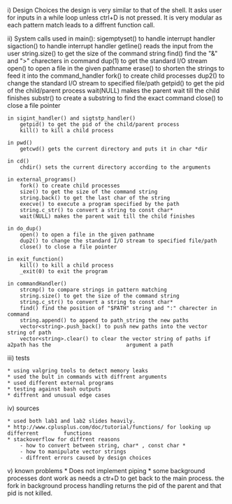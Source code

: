i) Design Choices
     the design is very similar to that of the shell. It asks user for inputs in a while loop unless ctrl+D is not pressed. It is very modular as each pattern match leads to a diffrent function call.

ii) System calls used
    in main():
        sigemptyset() to handle interrupt handler
        sigaction() to handle interrupt handler
        getline() reads the input from the user
        string.size() to get the size of the command string
        find() find the "&" and ">" charecters in command
        dup(1) to get the standard I/O stream
        open() to open a file in the given pathname
        erase() to shorten the strings to feed it into the command_handler
        fork() to create child processes
        dup2() to change the standard I/O stream to specified file/path
        getpid() to get the pid of the child/parent process
        wait(NULL) makes the parent wait till the child finishes
        substr() to create a substring to find the exact command
        close() to close a file pointer

    in sigint_handler() and sigtstp_handler()
        getpid() to get the pid of the child/parent process
        kill() to kill a child process
    
    in pwd()
        getcwd() gets the current directory and puts it in char *dir

    in cd()
        chdir() sets the current directory according to the arguments
    
    in external_programs()
        fork() to create child processes
        size() to get the size of the command string
        string.back() to get the last char of the string
        execve() to execute a program specified by the path
        string.c_str() to convert a string to const char*
        wait(NULL) makes the parent wait till the child finishes

    in do_dup()
        open() to open a file in the given pathname
        dup2() to change the standard I/O stream to specified file/path
        close() to close a file pointer

    in exit_function()
        kill() to kill a child process
        _exit(0) to exit the program

    in commandHandler()
        strcmp() to compare strings in pattern matching
        string.size() to get the size of the command string
        string.c_str() to convert a string to const char*
        find() find the position of "$PATH" string and ":" charecter in command
        string.append() to append to path_string the new paths
        vector<string>.push_back() to push new paths into the vector string of path
        vector<string>.clear() to clear the vector string of paths if a2path has the                        argument a path


iii) tests

    * using valgring tools to detect memory leaks
    * used the bult in commands with diffrent arguments
    * used different external programs
    * testing against bash outputs
    * diffrent and unusual edge cases


iv) sources

    * used both lab1 and lab2 slides heavily.
    * http://www.cplusplus.com/doc/tutorial/functions/ for looking up differrent        functions
    * stackoverflow for diffrent reasons
        - how to convert between string, char* , const char * 
        - how to manipulate vector strings
        - diffrent errors caused by design choices

v) known problems
    * Does not implement piping
    * some background processes dont work as needs a ctr+D to get back to the main process. the fork in background process handling returns the pid of the parent and that pid is not killed.